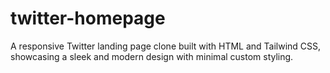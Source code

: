 # twitter-homepage
A responsive Twitter landing page clone built with HTML and Tailwind CSS, showcasing a sleek and modern design with minimal custom styling.
